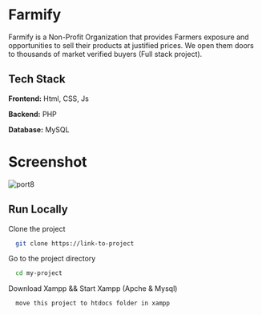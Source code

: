 # Farmify
Farmify is a Non-Profit Organization that provides Farmers exposure and opportunities to sell their products at justified prices. We open them doors to thousands of market verified buyers (Full stack project).

## Tech Stack

**Frontend:** Html, CSS, Js

**Backend:** PHP

**Database:** MySQL


# Screenshot

![port8](https://github.com/TheHimanshuDixit/Blood-Donation-Management-System/assets/107857348/9eceb2cf-3bf1-4cdc-b81b-7735082e6bde)


## Run Locally

Clone the project

```bash
  git clone https://link-to-project
```

Go to the project directory

```bash
  cd my-project
```

Download Xampp && Start Xampp (Apche & Mysql)

```
  move this project to htdocs folder in xampp
```


